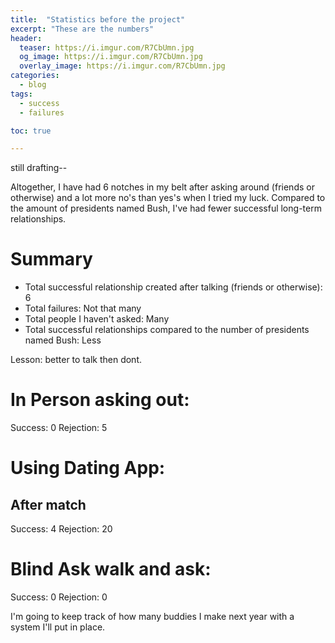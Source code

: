 ```yaml
---
title:  "Statistics before the project"
excerpt: "These are the numbers"
header:
  teaser: https://i.imgur.com/R7CbUmn.jpg
  og_image: https://i.imgur.com/R7CbUmn.jpg
  overlay_image: https://i.imgur.com/R7CbUmn.jpg
categories:
  - blog
tags:
  - success
  - failures

toc: true

---
```


still drafting-- 

Altogether, I have had 6 notches in my belt after asking around (friends or otherwise) and a lot more no's than yes's when I tried my luck. Compared to the amount of presidents named Bush, I've had fewer successful long-term relationships.


# Summary 
* Total successful relationship created after talking (friends or otherwise): 6
* Total failures: Not that many
* Total people I haven't asked: Many
* Total successful relationships compared to the number of presidents named Bush: Less

Lesson: better to talk then dont. 


# In Person asking out:
Success: 0
Rejection: 5

# Using  Dating App:

## After match
Success: 4
Rejection: 20

# Blind Ask walk and ask:
Success: 0
Rejection: 0


I'm going to keep track of how many buddies I make next year with a system I'll put in place.
